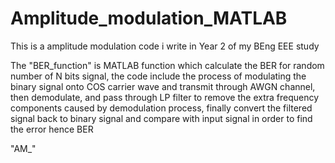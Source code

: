 # Amplitude_modulation_MATLAB
This is a amplitude modulation code i write in Year 2 of my BEng EEE study 

The "BER_function" is MATLAB function which calculate the BER for random number of N bits signal, the code include the process of modulating the binary signal onto COS carrier wave and transmit through AWGN channel, then demodulate, and pass through LP filter to remove the extra frequency components caused by demodulation process, finally convert the filtered signal back to binary signal and compare with input signal in order to find the error hence BER 

"AM_"
